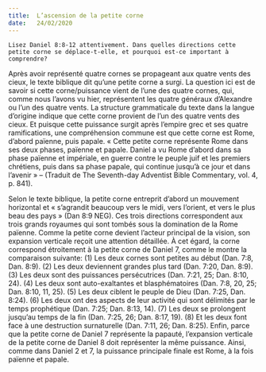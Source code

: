 ```yaml
---
title:  L’ascension de la petite corne
date:   24/02/2020
---
```


`Lisez Daniel 8:8-12 attentivement. Dans quelles directions cette petite corne se déplace-t-elle, et pourquoi est-ce important à comprendre?`

Après avoir représenté quatre cornes se propageant aux quatre vents des cieux, le texte biblique dit qu’une petite corne a surgi. La question ici est de savoir si cette corne/puissance vient de l’une des quatre cornes, qui, comme nous l’avons vu hier, représentent les quatre généraux d’Alexandre ou l’un des quatre vents. La structure grammaticale du texte dans la langue d’origine indique que cette corne provient de l’un des quatre vents des cieux. Et puisque cette puissance surgit après l’empire grec et ses quatre ramifications, une compréhension commune est que cette corne est Rome, d’abord païenne, puis papale. « Cette petite corne représente Rome dans ses deux phases, païenne et papale. Daniel a vu Rome d’abord dans sa phase païenne et impériale, en guerre contre le peuple juif et les premiers chrétiens, puis dans sa phase papale, qui continue jusqu’à ce jour et dans l’avenir » – (Traduit de The Seventh-day Adventist Bible Commentary, vol. 4, p. 841).

Selon le texte biblique, la petite corne entreprit d’abord un mouvement horizontal et « s’agrandit beaucoup vers le midi, vers l’orient, et vers le plus beau des pays » (Dan 8:9 NEG). Ces trois directions correspondent aux trois grands royaumes qui sont tombés sous la domination de la Rome païenne. Comme la petite corne devient l’acteur principal de la vision, son expansion verticale reçoit une attention détaillée. À cet égard, la corne correspond étroitement à la petite corne de Daniel 7, comme le montre la comparaison suivante: (1) Les deux cornes sont petites au début (Dan. 7:8, Dan. 8:9). (2) Les deux deviennent grandes plus tard (Dan. 7:20, Dan. 8:9). (3) Les deux sont des puissances persécutrices (Dan. 7:21, 25; Dan. 8:10, 24). (4) Les deux sont auto-exaltantes et blasphématoires (Dan. 7:8, 20, 25; Dan. 8:10, 11, 25). (5) Les deux ciblent le peuple de Dieu (Dan. 7:25, Dan. 8:24). (6) Les deux ont des aspects de leur activité qui sont délimités par le temps prophétique (Dan. 7:25; Dan. 8:13, 14). (7) Les deux se prolongent jusqu’au temps de la fin (Dan. 7:25, 26; Dan. 8:17, 19). (8) Et les deux font face à une destruction surnaturelle (Dan. 7:11, 26; Dan. 8:25). Enfin, parce que la petite corne de Daniel 7 représente la papauté, l’expansion verticale de la petite corne de Daniel 8 doit représenter la même puissance. Ainsi, comme dans Daniel 2 et 7, la puissance principale finale est Rome, à la fois païenne et papale.
